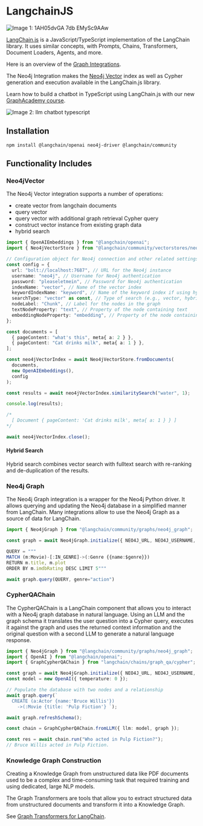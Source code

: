 # LangchainJS

![Image 1: 1AH05dvGA 7db EMySc9AAw](https://dist.neo4j.com/wp-content/uploads/20230615211357/1AH05dvGA_7db_EMySc9AAw.png)

[LangChain.js](https://js.langchain.com/docs/get_started/introduction) is a JavaScript/TypeScript implementation of the LangChain library. It uses similar concepts, with Prompts, Chains, Transformers, Document Loaders, Agents, and more.

Here is an overview of the [Graph Integrations](https://js.langchain.com/docs/use_cases/graph/quickstart).

The Neo4j Integration makes the [Neo4j Vector](../vector-search/) index as well as Cypher generation and execution available in the LangChain.js library.

Learn how to build a chatbot in TypeScript using LangChain.js with our new [GraphAcademy course](https://graphacademy.neo4j.com/courses/llm-chatbot-typescript/).

![Image 2: llm chatbot typescript](https://cdn.graphacademy.neo4j.com/assets/img/courses/banners/llm-chatbot-typescript.png)

## Installation

```shell
npm install @langchain/openai neo4j-driver @langchain/community
```

## Functionality Includes

### Neo4jVector

The Neo4j Vector integration supports a number of operations:

- create vector from langchain documents
- query vector
- query vector with additional graph retrieval Cypher query
- construct vector instance from existing graph data
- hybrid search

```typescript
import { OpenAIEmbeddings } from "@langchain/openai";
import { Neo4jVectorStore } from "@langchain/community/vectorstores/neo4j_vector";

// Configuration object for Neo4j connection and other related settings
const config = {
  url: "bolt://localhost:7687", // URL for the Neo4j instance
  username: "neo4j", // Username for Neo4j authentication
  password: "pleaseletmein", // Password for Neo4j authentication
  indexName: "vector", // Name of the vector index
  keywordIndexName: "keyword", // Name of the keyword index if using hybrid search
  searchType: "vector" as const, // Type of search (e.g., vector, hybrid)
  nodeLabel: "Chunk", // Label for the nodes in the graph
  textNodeProperty: "text", // Property of the node containing text
  embeddingNodeProperty: "embedding", // Property of the node containing embedding
};

const documents = [
  { pageContent: "what's this", meta{ a: 2 } },
  { pageContent: "Cat drinks milk", meta{ a: 1 } },
];

const neo4jVectorIndex = await Neo4jVectorStore.fromDocuments(
  documents,
  new OpenAIEmbeddings(),
  config
);

const results = await neo4jVectorIndex.similaritySearch("water", 1);

console.log(results);

/*
  [ Document { pageContent: 'Cat drinks milk', meta{ a: 1 } } ]
*/

await neo4jVectorIndex.close();
```

#### Hybrid Search

Hybrid search combines vector search with fulltext search with re-ranking and de-duplication of the results.

### Neo4j Graph

The Neo4j Graph integration is a wrapper for the Neo4j Python driver. It allows querying and updating the Neo4j database in a simplified manner from LangChain. Many integrations allow to use the Neo4j Graph as a source of data for LangChain.

```typescript
import { Neo4jGraph } from "@langchain/community/graphs/neo4j_graph";

const graph = await Neo4jGraph.initialize({ NEO4J_URL, NEO4J_USERNAME, NEO4J_PASSWORD });

QUERY = """
MATCH (m:Movie)-[:IN_GENRE]->(:Genre {{name:$genre}})
RETURN m.title, m.plot
ORDER BY m.imdbRating DESC LIMIT 5"""

await graph.query(QUERY, genre="action")
```

### CypherQAChain

The CypherQAChain is a LangChain component that allows you to interact with a Neo4j graph database in natural language. Using an LLM and the graph schema it translates the user question into a Cypher query, executes it against the graph and uses the returned context information and the original question with a second LLM to generate a natural language response.

```typescript
import { Neo4jGraph } from "@langchain/community/graphs/neo4j_graph";
import { OpenAI } from "@langchain/openai";
import { GraphCypherQAChain } from "langchain/chains/graph_qa/cypher";

const graph = await Neo4jGraph.initialize({ NEO4J_URL, NEO4J_USERNAME, NEO4J_PASSWORD });
const model = new OpenAI({ temperature: 0 });

// Populate the database with two nodes and a relationship
await graph.query(`
  CREATE (a:Actor {name:'Bruce Willis'})
    ->(:Movie {title: 'Pulp Fiction'} `);

await graph.refreshSchema();

const chain = GraphCypherQAChain.fromLLM({ llm: model, graph });

const res = await chain.run("Who acted in Pulp Fiction?");
// Bruce Willis acted in Pulp Fiction.
```

### Knowledge Graph Construction

Creating a Knowledge Graph from unstructured data like PDF documents used to be a complex and time-consuming task that required training and using dedicated, large NLP models.

The Graph Transformers are tools that allow you to extract structured data from unstructured documents and transform it into a Knowledge Graph.

See [Graph Transformers for LangChain](https://js.langchain.com/docs/tutorials/graph/).
